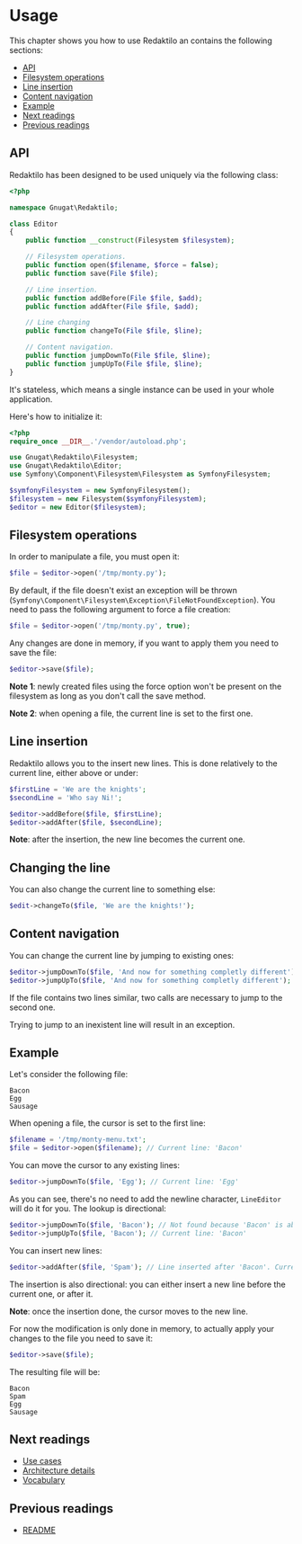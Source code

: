 # Usage

This chapter shows you how to use Redaktilo an contains the following sections:

* [API](#api)
* [Filesystem operations](#filesystem-operations)
* [Line insertion](#line-insertion)
* [Content navigation](#content-navigation)
* [Example](#example)
* [Next readings](#next-readings)
* [Previous readings](#previous-readings)

## API

Redaktilo has been designed to be used uniquely via the following class:

```php
<?php

namespace Gnugat\Redaktilo;

class Editor
{
    public function __construct(Filesystem $filesystem);

    // Filesystem operations.
    public function open($filename, $force = false);
    public function save(File $file);

    // Line insertion.
    public function addBefore(File $file, $add);
    public function addAfter(File $file, $add);

    // Line changing
    public function changeTo(File $file, $line);

    // Content navigation.
    public function jumpDownTo(File $file, $line);
    public function jumpUpTo(File $file, $line);
}
```

It's stateless, which means a single instance can be used in your whole
application.

Here's how to initialize it:

```php
<?php
require_once __DIR__.'/vendor/autoload.php';

use Gnugat\Redaktilo\Filesystem;
use Gnugat\Redaktilo\Editor;
use Symfony\Component\Filesystem\Filesystem as SymfonyFilesystem;

$symfonyFilesystem = new SymfonyFilesystem();
$filesystem = new Filesystem($symfonyFilesystem);
$editor = new Editor($filesystem);
```

## Filesystem operations

In order to manipulate a file, you must open it:

```php
$file = $editor->open('/tmp/monty.py');
```

By default, if the file doesn't exist an exception will be thrown
(`Symfony\Component\Filesystem\Exception\FileNotFoundException`). You need to
pass the following argument to force a file creation:

```php
$file = $editor->open('/tmp/monty.py', true);
```

Any changes are done in memory, if you want to apply them you need to save the
file:

```php
$editor->save($file);
```

**Note 1**: newly created files using the force option won't be present on the
filesystem as long as you don't call the save method.

**Note 2**: when opening a file, the current line is set to the first one.

## Line insertion

Redaktilo allows you to the insert new lines. This is done relatively to the
current line, either above or under:

```php
$firstLine = 'We are the knights';
$secondLine = 'Who say Ni!';

$editor->addBefore($file, $firstLine);
$editor->addAfter($file, $secondLine);
```

**Note**: after the insertion, the new line becomes the current one.

## Changing the line

You can also change the current line to something else:

````php
$edit->changeTo($file, 'We are the knights!');
````

## Content navigation

You can change the current line by jumping to existing ones:

```php
$editor->jumpDownTo($file, 'And now for something completly different');
$editor->jumpUpTo($file, 'And now for something completly different');
```

If the file contains two lines similar, two calls are necessary to jump to the
second one.

Trying to jump to an inexistent line will result in an exception.

## Example

Let's consider the following file:

    Bacon
    Egg
    Sausage

When opening a file, the cursor is set to the first line:

```php
$filename = '/tmp/monty-menu.txt';
$file = $editor->open($filename); // Current line: 'Bacon'
```

You can move the cursor to any existing lines:

```php
$editor->jumpDownTo($file, 'Egg'); // Current line: 'Egg'
```

As you can see, there's no need to add the newline character, `LineEditor` will
do it for you.
The lookup is directional:

```php
$editor->jumpDownTo($file, 'Bacon'); // Not found because 'Bacon' is above the current line
$editor->jumpUpTo($file, 'Bacon'); // Current line: 'Bacon'
```

You can insert new lines:

```php
$editor->addAfter($file, 'Spam'); // Line inserted after 'Bacon'. Current line: 'Spam'.
```

The insertion is also directional: you can either insert a new line before the
current one, or after it.

**Note**: once the insertion done, the cursor moves to the new line.

For now the modification is only done in memory, to actually apply your changes
to the file you need to save it:

```php
$editor->save($file);
```

The resulting file will be:

    Bacon
    Spam
    Egg
    Sausage

## Next readings

* [Use cases](doc/02-use-cases.md)
* [Architecture details](doc/03-architecture-details.md)
* [Vocabulary](04-vocabulary.md)

## Previous readings

* [README](../README.md)
